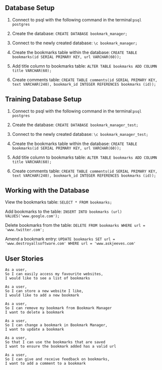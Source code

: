 
## Database Setup

1. Connect to psql with the following command in the terminal:```psql postgres```

2. Create the database: ```CREATE DATABASE bookmark_manager;```

3. Connect to the newly created database: ```\c bookmark_manager;```

4. Create the bookmarks table within the database: ```CREATE TABLE bookmarks(id SERIAL PRIMARY KEY, url VARCHAR(60));```

5. Add title column to bookmarks table: ```ALTER TABLE bookmarks ADD COLUMN title VARCHAR(60);```

6. Create comments table: ```CREATE TABLE comments(id SERIAL PRIMARY KEY, text VARCHAR(240), bookmark_id INTEGER REFERENCES bookmarks (id));```


## Training Database Setup

1. Connect to psql with the following command in the terminal:```psql postgres```

2. Create the database: ```CREATE DATABASE bookmark_manager_test;```

3. Connect to the newly created database: ```\c bookmark_manager_test;```

4. Create the bookmarks table within the database: ```CREATE TABLE bookmarks(id SERIAL PRIMARY KEY, url VARCHAR(60));```

5. Add title column to bookmarks table: ```ALTER TABLE bookmarks ADD COLUMN title VARCHAR(60);```

6. Create comments table: ```CREATE TABLE comments(id SERIAL PRIMARY KEY, text VARCHAR(240), bookmark_id INTEGER REFERENCES bookmarks (id));```


## Working with the Database

View the bookmarks table: ```SELECT * FROM bookmarks;```

Add bookmarks to the table: ```INSERT INTO bookmarks (url) VALUES('www.google.com');```

Delete bookmarks from the table: ```DELETE FROM bookmarks WHERE url = 'www.twitter.com';```

Amend a bookmark entry: ```UPDATE bookmarks SET url = 'www.destroyallsoftware.com' WHERE url = 'www.askjeeves.com'```


## User Stories

```
As a user,
So I can easily access my favourite websites,
I would like to see a list of bookmarks

As a user,
So I can store a new website I like,
I would like to add a new bookmark

As a user,
So I can remove my bookmark from Bookmark Manager
I want to delete a bookmark

As a user,
So I can change a bookmark in Bookmark Manager,
I want to update a bookmark

As a user,
So that I can use the bookmarks that are saved
I want to ensure the bookmark added has a valid url

As a user,
So I can give and receive feedback on bookmarks,
I want to add a comment to a bookmark
```
